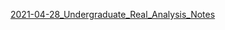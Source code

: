 [2021-04-28_Undergraduate_Real_Analysis_Notes](zettelkasten/zets/2021-04-28_Undergraduate_Real_Analysis_Notes.md)